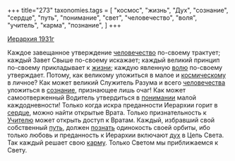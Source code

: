 +++
title="273"
taxonomies.tags = [
 "космос",
 "жизнь",
 "Дух",
 "сознание",
 "сердце",
 "путь",
 "понимание",
 "свет",
 "человечество",
 "воля",
 "учитель",
 "карма",
 "познание",
]
+++

[Иерархия 1931г](/agni/1931)

Каждое завещанное утверждение [человечество](/tags/человечество) по-своему трактует; каждый Завет Свыше по-своему искажает; каждый великий принцип по-своему прикладывает к [жизни](/tags/жизнь); каждую явленную [волю](/tags/воля) по-своему утверждает. Потому, как великому уложиться в малое и [космическому](/tags/космос) в личное? Как может великий Служитель Разума и всего [человечества](/tags/человечество) уложиться в [сознание](/tags/сознание), признающее лишь очаг! Как может самоотверженный Водитель утвердиться в [понимании](/tags/понимание) малой каждодневности! Только когда искра преданности Иерархии горит в [сердце](/tags/сердце), можно найти открытые Врата. Только признательность к [Учителю](/tags/учитель) может открыть доступ к Вратам. Каждый, избравший свой собственный [путь](/tags/путь), должен [познать](/tags/познание) одинокость своей орбиты, ибо только любовь и преданность к Иерархии включают [дух](/tags/Дух) в Цепь Света. Так каждый решает свою [карму](/tags/карма). Только Светом мы приближаемся к Свету.   


